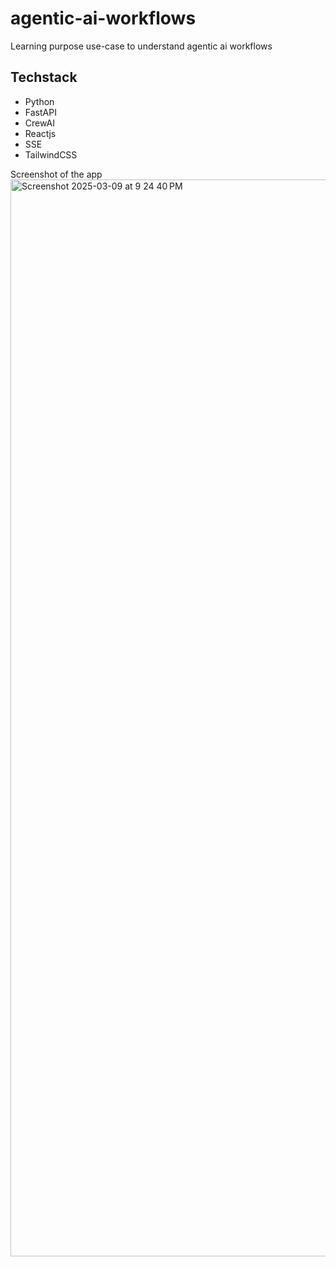 # agentic-ai-workflows
Learning purpose use-case to understand agentic ai workflows

## Techstack
- Python
- FastAPI
- CrewAI
- Reactjs
- SSE
- TailwindCSS

Screenshot of the app
<img width="1723" alt="Screenshot 2025-03-09 at 9 24 40 PM" src="https://github.com/user-attachments/assets/29708f2b-4d82-44b7-bba4-04d0508ee11a" />

